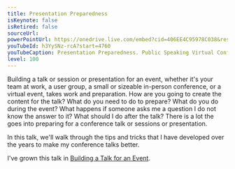 ```yaml
---
title: Presentation Preparedness
isKeynote: false
isRetired: false
sourceUrl:
powerPointUrl: https://onedrive.live.com/embed?cid=406EE4C95978C038&resid=406EE4C95978C038%2177860&authkey=AGbN0H8VtTxkbvE&em=2
youTubeId: h3YySNz-rcA?start=4760
youTubeCaption: Presentation Preparedness. Public Speaking Virtual Conference
level: 100
---
```


Building a talk or session or presentation for an event, whether it's your team at work, a user group, a small or sizeable in-person conference, or a virtual event, takes work and preparation.  How are you going to create the content for the talk?  What do you need to do to prepare? What do you do during the event? What happens if someone asks me a question I do not know the answer to it? What should I do after the talk? There is a lot the goes into preparing for a conference talk or sessions or presentation.

In this talk, we'll walk through the tips and tricks that I have developed over the years to make my conference talks better.

I've grown this talk in [Building a Talk for an Event](building-a-talk-for-an-event.md).
